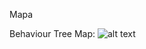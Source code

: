 Mapa

Behaviour Tree Map: 
![alt text][logo]

[logo]: https://github.com/maarinaa2023/proyecto-patrullaje.git/tree/main/bt_patrullaje/doc/patrolBT.jpg "mapaBT"
